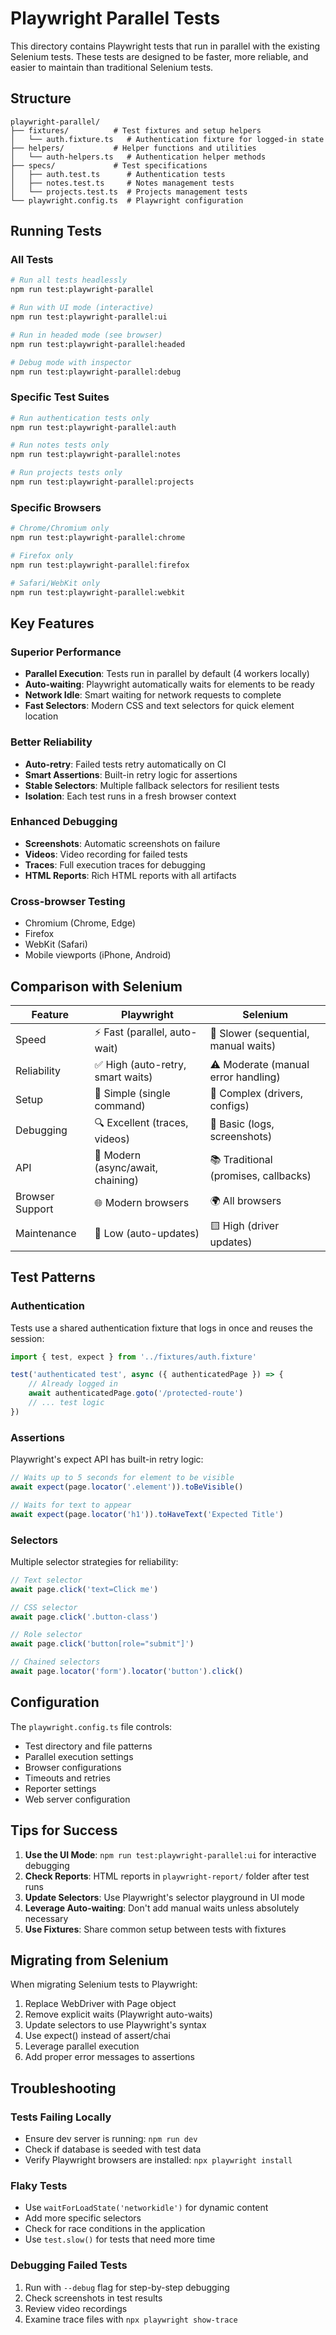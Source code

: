 # Playwright Parallel Tests

This directory contains Playwright tests that run in parallel with the existing
Selenium tests. These tests are designed to be faster, more reliable, and easier
to maintain than traditional Selenium tests.

## Structure

```
playwright-parallel/
├── fixtures/          # Test fixtures and setup helpers
│   └── auth.fixture.ts   # Authentication fixture for logged-in state
├── helpers/           # Helper functions and utilities
│   └── auth-helpers.ts   # Authentication helper methods
├── specs/             # Test specifications
│   ├── auth.test.ts      # Authentication tests
│   ├── notes.test.ts     # Notes management tests
│   └── projects.test.ts  # Projects management tests
└── playwright.config.ts  # Playwright configuration

```

## Running Tests

### All Tests

```bash
# Run all tests headlessly
npm run test:playwright-parallel

# Run with UI mode (interactive)
npm run test:playwright-parallel:ui

# Run in headed mode (see browser)
npm run test:playwright-parallel:headed

# Debug mode with inspector
npm run test:playwright-parallel:debug
```

### Specific Test Suites

```bash
# Run authentication tests only
npm run test:playwright-parallel:auth

# Run notes tests only
npm run test:playwright-parallel:notes

# Run projects tests only
npm run test:playwright-parallel:projects
```

### Specific Browsers

```bash
# Chrome/Chromium only
npm run test:playwright-parallel:chrome

# Firefox only
npm run test:playwright-parallel:firefox

# Safari/WebKit only
npm run test:playwright-parallel:webkit
```

## Key Features

### Superior Performance

- **Parallel Execution**: Tests run in parallel by default (4 workers locally)
- **Auto-waiting**: Playwright automatically waits for elements to be ready
- **Network Idle**: Smart waiting for network requests to complete
- **Fast Selectors**: Modern CSS and text selectors for quick element location

### Better Reliability

- **Auto-retry**: Failed tests retry automatically on CI
- **Smart Assertions**: Built-in retry logic for assertions
- **Stable Selectors**: Multiple fallback selectors for resilient tests
- **Isolation**: Each test runs in a fresh browser context

### Enhanced Debugging

- **Screenshots**: Automatic screenshots on failure
- **Videos**: Video recording for failed tests
- **Traces**: Full execution traces for debugging
- **HTML Reports**: Rich HTML reports with all artifacts

### Cross-browser Testing

- Chromium (Chrome, Edge)
- Firefox
- WebKit (Safari)
- Mobile viewports (iPhone, Android)

## Comparison with Selenium

| Feature         | Playwright                        | Selenium                             |
| --------------- | --------------------------------- | ------------------------------------ |
| Speed           | ⚡ Fast (parallel, auto-wait)     | 🐢 Slower (sequential, manual waits) |
| Reliability     | ✅ High (auto-retry, smart waits) | ⚠️ Moderate (manual error handling)  |
| Setup           | 🎯 Simple (single command)        | 🔧 Complex (drivers, configs)        |
| Debugging       | 🔍 Excellent (traces, videos)     | 📝 Basic (logs, screenshots)         |
| API             | 🎨 Modern (async/await, chaining) | 📚 Traditional (promises, callbacks) |
| Browser Support | 🌐 Modern browsers                | 🌍 All browsers                      |
| Maintenance     | 💚 Low (auto-updates)             | 🟨 High (driver updates)             |

## Test Patterns

### Authentication

Tests use a shared authentication fixture that logs in once and reuses the
session:

```typescript
import { test, expect } from '../fixtures/auth.fixture'

test('authenticated test', async ({ authenticatedPage }) => {
	// Already logged in
	await authenticatedPage.goto('/protected-route')
	// ... test logic
})
```

### Assertions

Playwright's expect API has built-in retry logic:

```typescript
// Waits up to 5 seconds for element to be visible
await expect(page.locator('.element')).toBeVisible()

// Waits for text to appear
await expect(page.locator('h1')).toHaveText('Expected Title')
```

### Selectors

Multiple selector strategies for reliability:

```typescript
// Text selector
await page.click('text=Click me')

// CSS selector
await page.click('.button-class')

// Role selector
await page.click('button[role="submit"]')

// Chained selectors
await page.locator('form').locator('button').click()
```

## Configuration

The `playwright.config.ts` file controls:

- Test directory and file patterns
- Parallel execution settings
- Browser configurations
- Timeouts and retries
- Reporter settings
- Web server configuration

## Tips for Success

1. **Use the UI Mode**: `npm run test:playwright-parallel:ui` for interactive
   debugging
2. **Check Reports**: HTML reports in `playwright-report/` folder after test
   runs
3. **Update Selectors**: Use Playwright's selector playground in UI mode
4. **Leverage Auto-waiting**: Don't add manual waits unless absolutely necessary
5. **Use Fixtures**: Share common setup between tests with fixtures

## Migrating from Selenium

When migrating Selenium tests to Playwright:

1. Replace WebDriver with Page object
2. Remove explicit waits (Playwright auto-waits)
3. Update selectors to use Playwright's syntax
4. Use expect() instead of assert/chai
5. Leverage parallel execution
6. Add proper error messages to assertions

## Troubleshooting

### Tests Failing Locally

- Ensure dev server is running: `npm run dev`
- Check if database is seeded with test data
- Verify Playwright browsers are installed: `npx playwright install`

### Flaky Tests

- Use `waitForLoadState('networkidle')` for dynamic content
- Add more specific selectors
- Check for race conditions in the application
- Use `test.slow()` for tests that need more time

### Debugging Failed Tests

1. Run with `--debug` flag for step-by-step debugging
2. Check screenshots in test results
3. Review video recordings
4. Examine trace files with `npx playwright show-trace`
